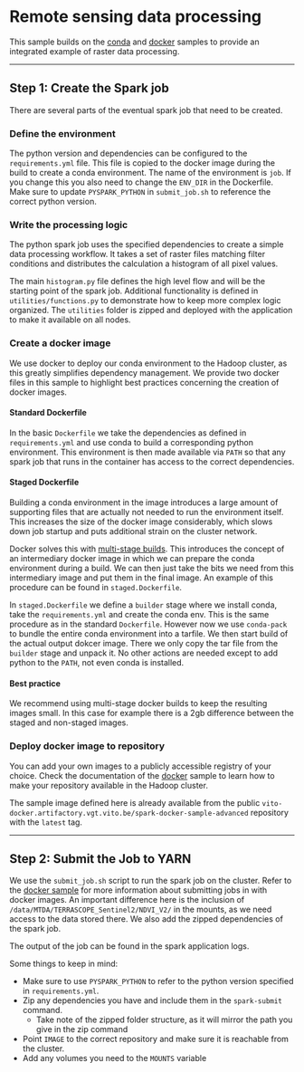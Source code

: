 
# Remote sensing data processing

This sample builds on the [conda](../conda/README.md) and [docker](../docker/README.md) samples to provide an integrated
example of raster data processing.

-----

## Step 1: Create the Spark job

There are several parts of the eventual spark job that need to be created.

### Define the environment
The python version and dependencies can be configured to the `requirements.yml` file. 
This file is copied to the docker image during the build to create a conda environment.
The name of the environment is `job`. If you change this you also need to change the `ENV_DIR` in the Dockerfile.
Make sure to update `PYSPARK_PYTHON` in `submit_job.sh` to reference the correct python version.

### Write the processing logic
The python spark job uses the specified dependencies to create a simple data processing workflow.
It takes a set of raster files matching filter conditions and distributes the calculation a histogram of all pixel values.

The main `histogram.py` file defines the high level flow and will be the starting point of the spark job.
Additional functionality is defined in `utilities/functions.py` to demonstrate how to keep more complex logic organized.
The `utilities` folder is zipped and deployed with the application to make it available on all nodes.

### Create a docker image
We use docker to deploy our conda environment to the Hadoop cluster, as this greatly simplifies dependency management.
We provide two docker files in this sample to highlight best practices concerning the creation of docker images.

#### Standard Dockerfile
In the basic `Dockerfile` we take the dependencies as defined in `requirements.yml` and use conda to build a 
corresponding python environment. This environment is then made available via `PATH` so that any spark job that runs 
in the container has access to the correct dependencies.

#### Staged Dockerfile
Building a conda environment in the image introduces a large amount of supporting files that are actually not
needed to run the environment itself. This increases the size of the docker image considerably, 
which slows down job startup and puts additional strain on the cluster network.

Docker solves this with [multi-stage builds](https://docs.docker.com/build/building/multi-stage/). 
This introduces the concept of an intermediary docker image in which we can prepare the conda environment during a build. 
We can then just take the bits we need from this intermediary image and put them in the final image. 
An example of this procedure can be found in `staged.Dockerfile`.

In `staged.Dockerfile` we define a `builder` stage where we install conda, take the `requirements.yml` and create the conda env. 
This is the same procedure as in the standard `Dockerfile`. However now we use `conda-pack` to bundle the entire conda environment into a tarfile.
We then start build of the actual output dokcer image. There we only copy the tar file from the `builder` stage and unpack it.
No other actions are needed except to add python to the `PATH`, not even conda is installed.

#### Best practice
We recommend using multi-stage docker builds to keep the resulting images small. 
In this case for example there is a 2gb difference between the staged and non-staged images.

### Deploy docker image to repository
You can add your own images to a publicly accessible registry of your choice.
Check the documentation of the [docker](../docker/README.md) sample to learn how to make your repository available 
in the Hadoop cluster.

The sample image defined here is already available from the public 
`vito-docker.artifactory.vgt.vito.be/spark-docker-sample-advanced` repository with the `latest` tag.

-----

## Step 2: Submit the Job to YARN
We use the `submit_job.sh` script to run the spark job on the cluster.
Refer to the [docker sample](../docker/README.md) for more information about submitting jobs in with docker images.
An important difference here is the inclusion of `/data/MTDA/TERRASCOPE_Sentinel2/NDVI_V2/` in the mounts, as we need access to the data stored there.
We also add the zipped dependencies of the spark job.

The output of the job can be found in the spark application logs.

Some things to keep in mind:

- Make sure to use `PYSPARK_PYTHON` to refer to the python version specified in `requirements.yml`.
- Zip any dependencies you have and include them in the `spark-submit` command.
  - Take note of the zipped folder structure, as it will mirror the path you give in the zip command
- Point `IMAGE` to the correct repository and make sure it is reachable from the cluster.
- Add any volumes you need to the `MOUNTS` variable
